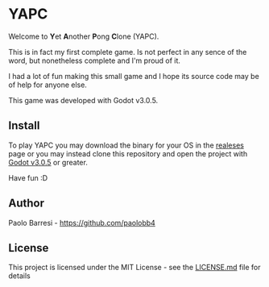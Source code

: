 # YAPC
Welcome to **Y**et **A**nother **P**ong **C**lone (YAPC).

This is in fact my first complete game. Is not perfect in any sence of the word, but nonetheless complete and I'm proud of it.

I had a lot of fun making this small game and I hope its source code may be of help for anyone else.

This game was developed with Godot v3.0.5.

## Install
To play YAPC you may download the binary for your OS in the [realeses]() page or you may instead clone this repository and open the project with [Godot v3.0.5]() or greater.

Have fun :D

## Author
Paolo Barresi - https://github.com/paolobb4

## License
This project is licensed under the MIT License - see the [LICENSE.md](LICENSE.md) file for details

